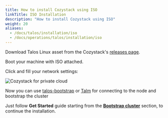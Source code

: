 ```yaml
---
title: How to install Cozystack using ISO
linkTitle: ISO Installation
description: "How to install Cozystack using ISO"
weight: 20
aliases:
  - /docs/talos/installation/iso
  - /docs/operations/talos/installation/iso
---
```


Download Talos Linux asset from the Cozystack's [releases page](https://github.com/cozystack/cozystack/releases).

Boot your machine with ISO attached.

Click **<F3>** and fill your network settings:

![Cozystack for private cloud](/img/talos-network-configuration.png)

Now you can use [talos-bootstrap](https://github.com/cozystack/talos-bootstrap) or [Talm](https://github.com/cozystack/talm) for connecting to the node and bootstrap the cluster

Just follow **Get Started** guide starting from the [**Bootstrap cluster**](/docs/getting-started/deploy-cluster/#bootstrap-cluster) section, to continue the installation.
